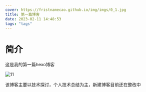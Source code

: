 ```yaml
---
cover: https://fristnamecao.github.io/img/imgs/0_1.jpg
title: 第一篇博客
date: 2023-02-11 14:48:53
tags: "tags"
---
```


# 简介



这是我的第一篇hexo博客

![11]( https://cdn.pixabay.com/photo/2021/10/01/18/53/corgi-6673343__340.jpg )

该博客主要以技术探讨，个人技术总结为主，新建博客目前还在整改中

